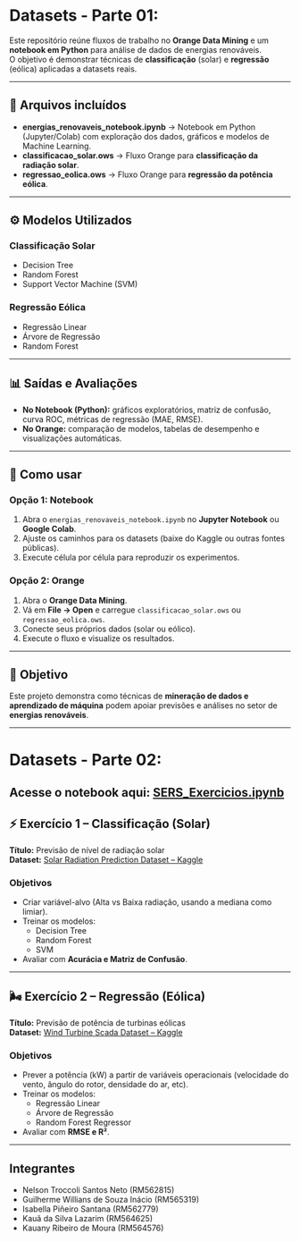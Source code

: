 # Datasets - Parte 01:

Este repositório reúne fluxos de trabalho no **Orange Data Mining** e um **notebook em Python** para análise de dados de energias renováveis.  
O objetivo é demonstrar técnicas de **classificação** (solar) e **regressão** (eólica) aplicadas a datasets reais.

---

## 📂 Arquivos incluídos
- **energias_renovaveis_notebook.ipynb** → Notebook em Python (Jupyter/Colab) com exploração dos dados, gráficos e modelos de Machine Learning.  
- **classificacao_solar.ows** → Fluxo Orange para **classificação da radiação solar**.  
- **regressao_eolica.ows** → Fluxo Orange para **regressão da potência eólica**.  

---

## ⚙️ Modelos Utilizados
### Classificação Solar
- Decision Tree  
- Random Forest  
- Support Vector Machine (SVM)  

### Regressão Eólica
- Regressão Linear  
- Árvore de Regressão  
- Random Forest  

---

## 📊 Saídas e Avaliações
- **No Notebook (Python):** gráficos exploratórios, matriz de confusão, curva ROC, métricas de regressão (MAE, RMSE).  
- **No Orange:** comparação de modelos, tabelas de desempenho e visualizações automáticas.  

---

## 🚀 Como usar
### Opção 1: Notebook
1. Abra o `energias_renovaveis_notebook.ipynb` no **Jupyter Notebook** ou **Google Colab**.  
2. Ajuste os caminhos para os datasets (baixe do Kaggle ou outras fontes públicas).  
3. Execute célula por célula para reproduzir os experimentos.  

### Opção 2: Orange
1. Abra o **Orange Data Mining**.  
2. Vá em **File → Open** e carregue `classificacao_solar.ows` ou `regressao_eolica.ows`.  
3. Conecte seus próprios dados (solar ou eólico).  
4. Execute o fluxo e visualize os resultados.  

---

## 🔋 Objetivo
Este projeto demonstra como técnicas de **mineração de dados e aprendizado de máquina** podem apoiar previsões e análises no setor de **energias renováveis**.

---

# Datasets - Parte 02:

**Acesse o notebook aqui:** [SERS_Exercicios.ipynb](SERS_Exercicios.ipynb)
---

## ⚡ Exercício 1 – Classificação (Solar)

**Título:** Previsão de nível de radiação solar  
**Dataset:** [Solar Radiation Prediction Dataset – Kaggle](https://www.kaggle.com/datasets/dronio/SolarEnergy)

### Objetivos
- Criar variável-alvo (Alta vs Baixa radiação, usando a mediana como limiar).  
- Treinar os modelos:  
  - Decision Tree  
  - Random Forest  
  - SVM  
- Avaliar com **Acurácia e Matriz de Confusão**.

---

## 🌬️ Exercício 2 – Regressão (Eólica)

**Título:** Previsão de potência de turbinas eólicas  
**Dataset:** [Wind Turbine Scada Dataset – Kaggle](https://www.kaggle.com/datasets/berkerisen/wind-turbine-scada-dataset)

### Objetivos
- Prever a potência (kW) a partir de variáveis operacionais (velocidade do vento, ângulo do rotor, densidade do ar, etc).  
- Treinar os modelos:  
  - Regressão Linear  
  - Árvore de Regressão  
  - Random Forest Regressor  
- Avaliar com **RMSE e R²**.

 ---
 
## Integrantes
- Nelson Troccoli Santos Neto (RM562815)
- Guilherme Willians de Souza Inácio (RM565319)
- Isabella Piñeiro Santana (RM562779)
- Kauã da Silva Lazarim (RM564625) 
- Kauany Ribeiro de Moura (RM564576)
